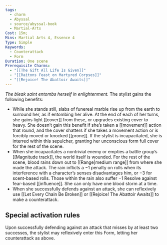 ```yaml
---
tags:
  - charm
  - Abyssal
  - source/abyssal-book
  - Martial-Arts
Cost: 15m;
Mins: Martial Arts 4, Essence 4
Type: Simple
Keywords:
  - Counterattack
  - Form
Duration: One scene
Prerequisite Charms:
  - "[[The Gift All Life Is Given]]"
  - "[[Raitons Feast on Martyred Corpses]]"
  - "[[Rejoice! The Abattoir Awaits]]"
---
```

*The bleak saint entombs herself in enlightenment.*
The stylist gains the following benefits:
 - While she stands still, slabs of funereal marble rise up from the earth to surround her, as if entombing her alive. At the end of each of her turns, she gains light [[cover]] from these, or upgrades existing cover to heavy. She doesn’t gain this benefit if she’s taken a [[movement]] action that round, and the cover shatters if she takes a movement action or is forcibly moved or knocked [[prone]]. If the stylist is incapacitated, she is interred within this sepulcher, granting her unconscious form full cover for the rest of the scene.
 - When she incapacitates a nontrivial enemy or empties a battle group’s [[Magnitude track]], the world itself is wounded. For the rest of the scene, blood rains down out to [[Range|medium range]] from where she made the attack. The rain inflicts a −1 penalty on rolls when its interference with a character’s senses disadvantages him, or −3 for scent-based rolls. Those within the rain also suffer −1 Resolve against fear-based [[influence]]. She can only have one blood storm at a time.
 - When she successfully defends against an attack, she can reflexively use [[Let Every Chain Be Broken]] or [[Rejoice! The Abattoir Awaits]] to make a counterattack.
## Special activation rules
Upon successfully defending against an attack that misses by at least two successes, the stylist may reflexively enter this Form, letting her counterattack as above.